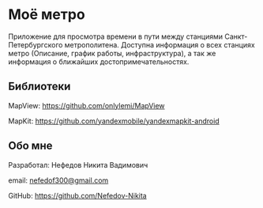 # Моё метро


Приложение для просмотра времени в пути между станциями Санкт-Петербургского метрополитена.
Доступна информация о всех станциях метро (Описание, график работы, инфраструктура), а так же информация о ближайших достопримечательностях.

## Библиотеки

MapView: https://github.com/onlylemi/MapView

MapKit: https://github.com/yandexmobile/yandexmapkit-android

## Обо мне

Разработал: Нефедов Никита Вадимович

email: nefedof300@gmail.com

GitHub: https://github.com/Nefedov-Nikita
